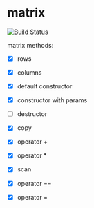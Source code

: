 # matrix

[![Build Status](https://travis-ci.org/SVolkoff/matrix.svg?branch=master)](https://travis-ci.org/SVolkoff/matrix)

matrix methods:
- [x] rows
- [x] columns
- [x] default constructor
- [x] constructor with params
- [ ] destructor
- [x] copy
- [x] operator +
- [x] operator *
- [x] scan
- [x] operator ==
- [x] operator =


